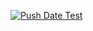 [![Push Date Test](https://github.com/kirillchertov123/hello_app/actions/workflows/main.yml/badge.svg)](https://github.com/kirillchertov123/hello_app/actions/workflows/main.yml)
